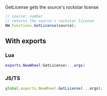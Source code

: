 GetLicense gets the source's rockstar license

```ts
// source: number
// returns the source's rockstar license
NW.Functions.GetLicense(source);
```

## With exports

### Lua

```lua
exports.NewWheel:GetLicense(...args)
```

### JS/TS

```ts
global.exports.NewWheel.GetLicense(...args);
```
